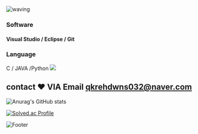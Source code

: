 ![waving](https://capsule-render.vercel.app/api?type=waving&height=200&text=DongjunPark&fontAlign=30&fontAlignY=35&color=gradient)


### Software
#### Visual Studio / Eclipse / Git 

### Language

C / JAVA /Python
<img src="https://img.shields.io/badge/java-007396?style=for-the-badge&logo=java&logoColor=white">


## contact ❤️ VIA Email qkrehdwns032@naver.com

![Anurag's GitHub stats](https://github-readme-stats.vercel.app/api?username=qkrehdwns032&show_icons=true&theme=radical)

[![Solved.ac Profile](http://mazassumnida.wtf/api/v2/generate_badge?boj=qkrehdwns032)](https://solved.ac/qkrehdwns032/)

![Footer](https://capsule-render.vercel.app/api?type=waving&color=gradient&height=200&section=footer)
